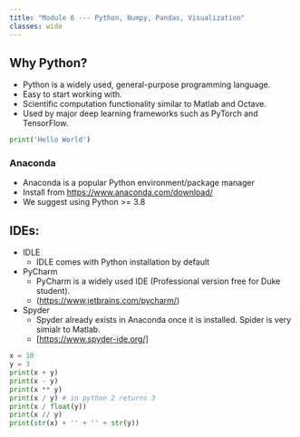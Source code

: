 ```yaml
---
title: "Module 6 --- Python, Numpy, Pandas, Visualization"
classes: wide
---
```


## Why Python?
+ Python is a widely used, general-purpose programming language.
+ Easy to start working with.
+ Scientific computation functionality similar to Matlab and Octave.
+ Used by major deep learning frameworks such as PyTorch and TensorFlow.

```python
print('Hello World')
```
### Anaconda
- Anaconda is a popular Python environment/package manager  
- Install from https://www.anaconda.com/download/  
- We suggest using Python >= 3.8

## IDEs:
- IDLE
  - IDLE comes with Python installation by default
- PyCharm
  - PyCharm is a widely used IDE (Professional version free for Duke student).  
  - (https://www.jetbrains.com/pycharm/)
- Spyder 
  - Spyder already exists in Anaconda once it is installed. Spider is very simialr to Matlab.
  - [https://www.spyder-ide.org/]

``` python
x = 10
y = 3
print(x + y)
print(x - y)
print(x ** y)
print(x / y) # in python 2 returns 3
print(x / float(y))
print(x // y)
print(str(x) + '' + '' + str(y))
```
